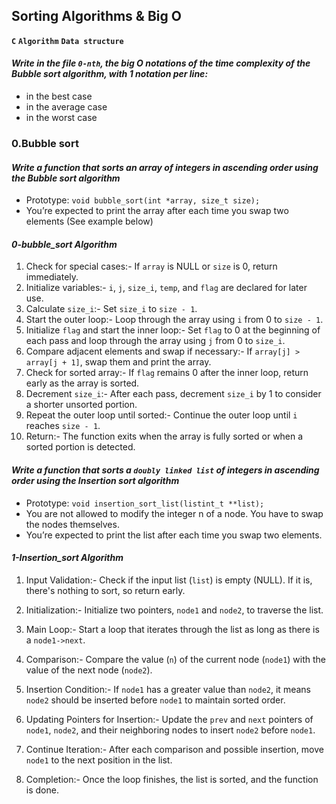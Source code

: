 ## **Sorting Algorithms & Big O**
**`C`** **`Algorithm`** **`Data structure`**

#### ***Write in the file `0-nth`, the big O notations of the time complexity of the Bubble sort algorithm, with 1 notation per line:***
- in the best case
- in the average case
- in the worst case

### **0.Bubble sort**
#### ***Write a function that sorts an array of integers in ascending order using the Bubble sort algorithm***
- Prototype: `void bubble_sort(int *array, size_t size);`
- You’re expected to print the array after each time you swap two elements (See example below)

#### ***0-bubble_sort Algorithm***
1. Check for special cases:- If `array` is NULL or `size` is 0, return immediately.
2. Initialize variables:- `i`, `j`, `size_i`, `temp`, and `flag` are declared for later use.
3. Calculate `size_i`:- Set `size_i` to `size - 1`.
4. Start the outer loop:- Loop through the array using `i` from 0 to `size - 1`.
5. Initialize `flag` and start the inner loop:- Set `flag` to 0 at the beginning of each pass and loop through the array using `j` from 0 to `size_i`.
6. Compare adjacent elements and swap if necessary:- If `array[j] > array[j + 1]`, swap them and print the array.
7. Check for sorted array:- If `flag` remains 0 after the inner loop, return early as the array is sorted.
8. Decrement `size_i`:- After each pass, decrement `size_i` by 1 to consider a shorter unsorted portion.
9. Repeat the outer loop until sorted:- Continue the outer loop until `i` reaches `size - 1`.
10. Return:- The function exits when the array is fully sorted or when a sorted portion is detected.

#### ***Write a function that sorts a `doubly linked list` of integers in ascending order using the Insertion sort algorithm***

- Prototype: `void insertion_sort_list(listint_t **list);`
- You are not allowed to modify the integer n of a node. You have to swap the nodes themselves.
- You’re expected to print the list after each time you swap two elements.

#### ***1-Insertion_sort Algorithm***

1. Input Validation:- Check if the input list (`list`) is empty (NULL). If it is, there's nothing to sort, so return early.

2. Initialization:- Initialize two pointers, `node1` and `node2`, to traverse the list.

3. Main Loop:- Start a loop that iterates through the list as long as there is a `node1->next`.

4. Comparison:- Compare the value (`n`) of the current node (`node1`) with the value of the next node (`node2`).

5. Insertion Condition:- If `node1` has a greater value than `node2`, it means `node2` should be inserted before `node1` to maintain sorted order.

6. Updating Pointers for Insertion:- Update the `prev` and `next` pointers of `node1`, `node2`, and their neighboring nodes to insert `node2` before `node1`.

8. Continue Iteration:- After each comparison and possible insertion, move `node1` to the next position in the list.

9. Completion:- Once the loop finishes, the list is sorted, and the function is done.
